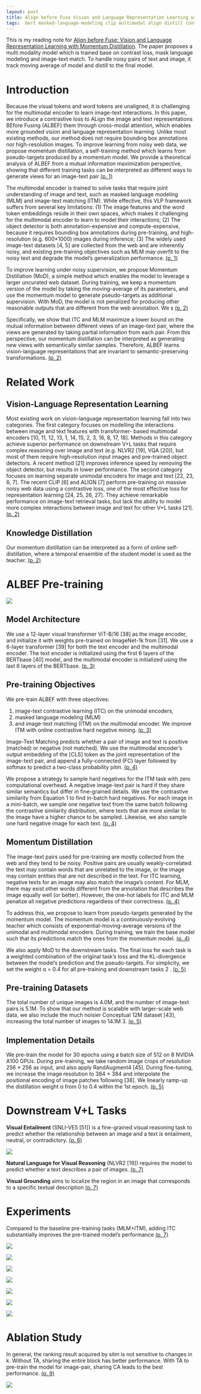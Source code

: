 ```yaml
---
layout: post
title: Align before Fuse Vision and Language Representation Learning with Momentum Distillation
tags:  bert masked-language-modeling clip multimodal align distill contrast-loss deep-learning image-text-matching transformer oscar uniter albef
---
```


This is my reading note for [Align before Fuse: Vision and Language Representation Learning with Momentum Distillation](https://github.com/salesforce/ALBEF/). The paper proposes a multi modality model which is trained base on contrast loss, mask language modeling and image-text match. To handle noisy pairs of text and image, it track moving average of model and distill to the final model.

# Introduction
Because the visual tokens and word tokens are unaligned, it is challenging for the multimodal encoder to learn image-text interactions. In this paper, we introduce a contrastive loss to ALign the image and text representations BEfore Fusing (ALBEF) them through cross-modal attention, which enables more grounded vision and language representation learning. Unlike most existing methods, our method does not require bounding box annotations nor high-resolution images. To improve learning from noisy web data, we propose momentum distillation, a self-training method which learns from pseudo-targets produced by a momentum model. We provide a theoretical analysis of ALBEF from a mutual information maximization perspective, showing that different training tasks can be interpreted as different ways to generate views for an image-text pair [(p. 1)](zotero://open-pdf/library/items/S4ZVFGIM?page=1&annotation=NY98ZZ9B)

The multimodal encoder is trained to solve tasks that require joint understanding of image and text, such as masked language modeling (MLM) and image-text matching (ITM).  While effective, this VLP framework suffers from several key limitations: (1) The image features and the word token embeddings reside in their own spaces, which makes it challenging for the multimodal encoder to learn to model their interactions; (2) The object detector is both annotation-expensive and compute-expensive, because it requires bounding box annotations during pre-training, and high- resolution (e.g. 600×1000) images during inference; (3) The widely used image-text datasets [4, 5] are collected from the web and are inherently noisy, and existing pre-training objectives such as MLM may overfit to the noisy text and degrade the model’s generalization performance. [(p. 1)](zotero://open-pdf/library/items/S4ZVFGIM?page=1&annotation=IGHPSR8C)

To improve learning under noisy supervision, we propose Momentum Distillation (MoD), a simple method which enables the model to leverage a larger uncurated web dataset. During training, we keep a momentum version of the model by taking the moving-average of its parameters, and use the momentum model to generate pseudo-targets as additional supervision. With MoD, the model is not penalized for producing other reasonable outputs that are different from the web annotation. We s [(p. 2)](zotero://open-pdf/library/items/S4ZVFGIM?page=2&annotation=NRAVBG2I)

Specifically, we show that ITC and MLM maximize a lower bound on the mutual information between different views of an image-text pair, where the views are generated by taking partial information from each pair. From this perspective, our momentum distillation can be interpreted as generating new views with semantically similar samples. Therefore, ALBEF learns vision-language representations that are invariant to semantic-preserving transformations. [(p. 2)](zotero://open-pdf/library/items/S4ZVFGIM?page=2&annotation=3RTWGNIM)

# Related Work
## Vision-Language Representation Learning
Most existing work on vision-language representation learning fall into two categories. The first category focuses on modelling the interactions between image and text features with transformer- based multimodal encoders [10, 11, 12, 13, 1, 14, 15, 2, 3, 16, 8, 17, 18]. Methods in this category achieve superior performance on downstream V+L tasks that require complex reasoning over image and text (e.g. NLVR2 [19], VQA [20]), but most of them require high-resolution input images and pre-trained object detectors. A recent method [21] improves inference speed by removing the object detector, but results in lower performance. The second category focuses on learning separate unimodal encoders for image and text [22, 23, 6, 7]. The recent CLIP [6] and ALIGN [7] perform pre-training on massive noisy web data using a contrastive loss, one of the most effective loss for representation learning [24, 25, 26, 27]. They achieve remarkable performance on image-text retrieval tasks, but lack the ability to model more complex interactions between image and text for other V+L tasks [21]. [(p. 2)](zotero://open-pdf/library/items/S4ZVFGIM?page=2&annotation=933LWXEF)

## Knowledge Distillation
Our momentum distillation can be interpreted as a form of online self-distillation, where a temporal ensemble of the student model is used as the teacher. [(p. 2)](zotero://open-pdf/library/items/S4ZVFGIM?page=2&annotation=JH6T2GK6)

# ALBEF Pre-training
![](https://raw.githubusercontent.com/zhangtemplar/zhangtemplar.github.io/master/uPic/liAlignFuseVision2021-3-x100-y470.png) 

## Model Architecture
We use a 12-layer visual transformer ViT-B/16 [38] as the image encoder, and initialize it with weights pre-trained on ImageNet-1k from [31]. We use a 6-layer transformer [39] for both the text encoder and the multimodal encoder. The text encoder is initialized using the first 6 layers of the BERTbase [40] model, and the multimodal encoder is initialized using the last 6 layers of the BERTbase. [(p. 3)](zotero://open-pdf/library/items/S4ZVFGIM?page=3&annotation=EVN7DAJ5)

## Pre-training Objectives
We pre-train ALBEF with three objectives: 
1. image-text contrastive learning (ITC) on the unimodal encoders, 
2. masked language modeling (MLM) 
3. and image-text matching (ITM) on the multimodal encoder. We improve ITM with online contrastive hard negative mining. [(p. 3)](zotero://open-pdf/library/items/S4ZVFGIM?page=3&annotation=JC85WW3K)

Image-Text Matching predicts whether a pair of image and text is positive (matched) or negative (not matched). We use the multimodal encoder’s output embedding of the [CLS] token as the joint representation of the image-text pair, and append a fully-connected (FC) layer followed by softmax to predict a two-class probability pitm. [(p. 4)](zotero://open-pdf/library/items/S4ZVFGIM?page=4&annotation=X7IAQMAS)

We propose a strategy to sample hard negatives for the ITM task with zero computational overhead.  A negative image-text pair is hard if they share similar semantics but differ in fine-grained details.  We use the contrastive similarity from Equation 1 to find in-batch hard negatives. For each image in a mini-batch, we sample one negative text from the same batch following the contrastive similarity distribution, where texts that are more similar to the image have a higher chance to be sampled.  Likewise, we also sample one hard negative image for each text. [(p. 4)](zotero://open-pdf/library/items/S4ZVFGIM?page=4&annotation=U6JXY5DA)

## Momentum Distillation
The image-text pairs used for pre-training are mostly collected from the web and they tend to be noisy. Positive pairs are usually weakly-correlated: the text may contain words that are unrelated to the image, or the image may contain entities that are not described in the text. For ITC learning, negative texts for an image may also match the image’s content. For MLM, there may exist other words different from the annotation that describes the image equally well (or better). However, the one-hot labels for ITC and MLM penalize all negative predictions regardless of their correctness. [(p. 4)](zotero://open-pdf/library/items/S4ZVFGIM?page=4&annotation=GXBI98Q3)

To address this, we propose to learn from pseudo-targets generated by the momentum model. The momentum model is a continuously-evolving teacher which consists of exponential-moving-average versions of the unimodal and multimodal encoders. During training, we train the base model such that its predictions match the ones from the momentum model. [(p. 4)](zotero://open-pdf/library/items/S4ZVFGIM?page=4&annotation=JU7AFLFP)

We also apply MoD to the downstream tasks. The final loss for each task is a weighted combination of the original task’s loss and the KL-divergence between the model’s prediction and the pseudo-targets.  For simplicity, we set the weight α = 0.4 for all pre-training and downstream tasks 2 . [(p. 5)](zotero://open-pdf/library/items/S4ZVFGIM?page=5&annotation=L36VGQL8)

## Pre-training Datasets
The total number of unique images is 4.0M, and the number of image-text pairs is 5.1M. To show that our method is scalable with larger-scale web data, we also include the much noisier Conceptual 12M dataset [43], increasing the total number of images to 14.1M 3. [(p. 5)](zotero://open-pdf/library/items/S4ZVFGIM?page=5&annotation=RCXL6QRJ)

## Implementation Details
We pre-train the model for 30 epochs using a batch size of 512 on 8 NVIDIA A100 GPUs. During pre-training, we take random image crops of resolution 256 × 256 as input, and also apply RandAugment4 [45]. During fine-tuning, we increase the image resolution to 384 × 384 and interpolate the positional encoding of image patches following [38]. We linearly ramp-up the distillation weight α from 0 to 0.4 within the 1st epoch. [(p. 5)](zotero://open-pdf/library/items/S4ZVFGIM?page=5&annotation=AX5CUUAU)

# Downstream V+L Tasks
**Visual Entailment** (SNLI-VE5 [51]) is a fine-grained visual reasoning task to predict whether the relationship between an image and a text is entailment, neutral, or contradictory. [(p. 6)](zotero://open-pdf/library/items/S4ZVFGIM?page=6&annotation=W9YDAG7G)

![](https://raw.githubusercontent.com/zhangtemplar/zhangtemplar.github.io/master/uPic/liAlignFuseVision2021-7-x97-y579.png) 

**Natural Language for Visual Reasoning** (NLVR2 [19]) requires the model to predict whether a text describes a pair of images. [(p. 7)](zotero://open-pdf/library/items/S4ZVFGIM?page=7&annotation=QQMUW7TG)

**Visual Grounding** aims to localize the region in an image that corresponds to a specific textual description [(p. 7)](zotero://open-pdf/library/items/S4ZVFGIM?page=7&annotation=4Q68T33L)

# Experiments
Compared to the baseline pre-training tasks (MLM+ITM), adding ITC substantially improves the pre-trained model’s performance [(p. 7)](zotero://open-pdf/library/items/S4ZVFGIM?page=7&annotation=HXVA7Y5H)

![](https://raw.githubusercontent.com/zhangtemplar/zhangtemplar.github.io/master/uPic/liAlignFuseVision2021-7-x106-y57.png) 

![](https://raw.githubusercontent.com/zhangtemplar/zhangtemplar.github.io/master/uPic/liAlignFuseVision2021-8-x102-y622.png) 

![](https://raw.githubusercontent.com/zhangtemplar/zhangtemplar.github.io/master/uPic/liAlignFuseVision2021-8-x153-y511.png) 

![](https://raw.githubusercontent.com/zhangtemplar/zhangtemplar.github.io/master/uPic/liAlignFuseVision2021-8-x138-y347.png) 

![](https://raw.githubusercontent.com/zhangtemplar/zhangtemplar.github.io/master/uPic/liAlignFuseVision2021-9-x101-y644.png) 

![](https://raw.githubusercontent.com/zhangtemplar/zhangtemplar.github.io/master/uPic/liAlignFuseVision2021-9-x256-y650.png) 

![](https://raw.githubusercontent.com/zhangtemplar/zhangtemplar.github.io/master/uPic/liAlignFuseVision2021-9-x250-y241.png) 

# Ablation Study
In general, the ranking result acquired by sitm is not sensitive to changes in k. Without TA, sharing the entire block has better performance. With TA to pre-train the model for image-pair, sharing CA leads to the best performance. [(p. 9)](zotero://open-pdf/library/items/S4ZVFGIM?page=9&annotation=J9XW5QJC)

![](https://raw.githubusercontent.com/zhangtemplar/zhangtemplar.github.io/master/uPic/liAlignFuseVision2021-9-x251-y157.png) 
